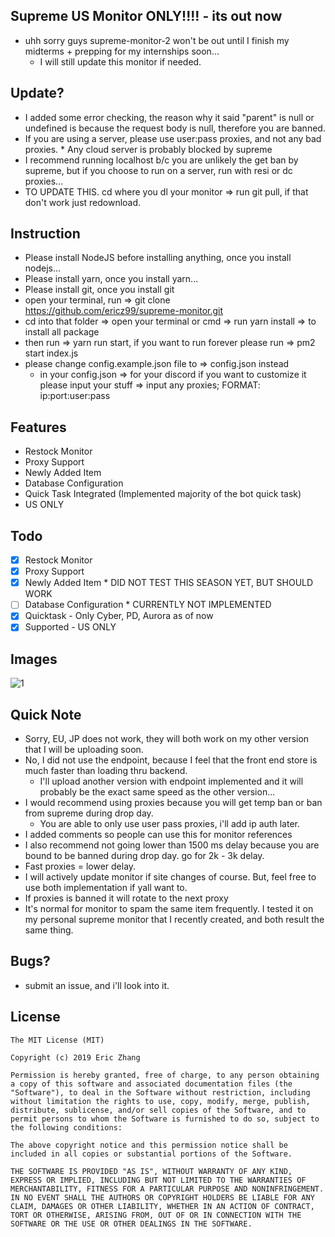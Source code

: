 ## Supreme US Monitor ONLY!!!! - its out now

- uhh sorry guys supreme-monitor-2 won't be out until I finish my midterms + prepping for my internships soon...
  - I will still update this monitor if needed.

## Update?

- I added some error checking, the reason why it said "parent" is null or undefined is because the request body is null, therefore you are banned.
- If you are using a server, please use user:pass proxies, and not any bad proxies. \* Any cloud server is probably blocked by supreme
- I recommend running localhost b/c you are unlikely the get ban by supreme, but if you choose to run on a server, run with resi or dc proxies...
- TO UPDATE THIS. cd where you dl your monitor => run git pull, if that don't work just redownload.

## Instruction

- Please install NodeJS before installing anything, once you install nodejs...
- Please install yarn, once you install yarn...
- Please install git, once you install git
- open your terminal, run => git clone https://github.com/ericz99/supreme-monitor.git
- cd into that folder => open your terminal or cmd => run yarn install => to install all package
- then run => yarn run start, if you want to run forever please run => pm2 start index.js
- please change config.example.json file to => config.json instead
  - in your config.json => for your discord if you want to customize it please input your stuff => input any proxies; FORMAT: ip:port:user:pass

## Features

- Restock Monitor
- Proxy Support
- Newly Added Item
- Database Configuration
- Quick Task Integrated (Implemented majority of the bot quick task)
- US ONLY

## Todo

- [x] Restock Monitor
- [x] Proxy Support
- [x] Newly Added Item \* DID NOT TEST THIS SEASON YET, BUT SHOULD WORK
- [ ] Database Configuration \* CURRENTLY NOT IMPLEMENTED
- [x] Quicktask - Only Cyber, PD, Aurora as of now
- [x] Supported - US ONLY

## Images

![1](https://i.imgur.com/SvubPRR.png)

## Quick Note

- Sorry, EU, JP does not work, they will both work on my other version that I will be uploading soon.
- No, I did not use the endpoint, because I feel that the front end store is much faster than loading thru backend.
  - I'll upload another version with endpoint implemented and it will probably be the exact same speed as the other version...
- I would recommend using proxies because you will get temp ban or ban from supreme during drop day.
  - You are able to only use user pass proxies, i'll add ip auth later.
- I added comments so people can use this for monitor references
- I also recommend not going lower than 1500 ms delay because you are bound to be banned during drop day. go for 2k - 3k delay.
- Fast proxies = lower delay.
- I will actively update monitor if site changes of course. But, feel free to use both implementation if yall want to.
- If proxies is banned it will rotate to the next proxy
- It's normal for monitor to spam the same item frequently. I tested it on my personal supreme monitor that I recently created, and both result the same thing.

## Bugs?

- submit an issue, and i'll look into it.

## License

```
The MIT License (MIT)

Copyright (c) 2019 Eric Zhang

Permission is hereby granted, free of charge, to any person obtaining a copy of this software and associated documentation files (the "Software"), to deal in the Software without restriction, including without limitation the rights to use, copy, modify, merge, publish, distribute, sublicense, and/or sell copies of the Software, and to permit persons to whom the Software is furnished to do so, subject to the following conditions:

The above copyright notice and this permission notice shall be included in all copies or substantial portions of the Software.

THE SOFTWARE IS PROVIDED "AS IS", WITHOUT WARRANTY OF ANY KIND, EXPRESS OR IMPLIED, INCLUDING BUT NOT LIMITED TO THE WARRANTIES OF MERCHANTABILITY, FITNESS FOR A PARTICULAR PURPOSE AND NONINFRINGEMENT. IN NO EVENT SHALL THE AUTHORS OR COPYRIGHT HOLDERS BE LIABLE FOR ANY CLAIM, DAMAGES OR OTHER LIABILITY, WHETHER IN AN ACTION OF CONTRACT, TORT OR OTHERWISE, ARISING FROM, OUT OF OR IN CONNECTION WITH THE SOFTWARE OR THE USE OR OTHER DEALINGS IN THE SOFTWARE.
```
